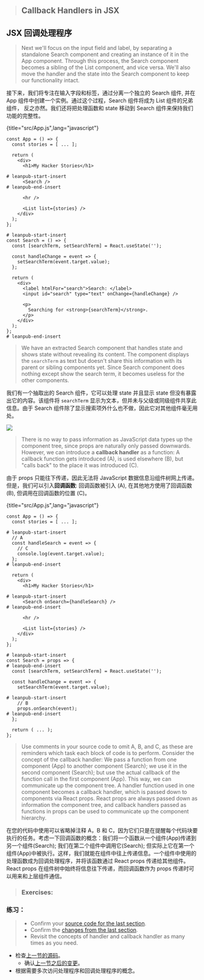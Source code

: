 > ## Callback Handlers in JSX
## JSX 回调处理程序

> Next we'll focus on the input field and label, by separating a standalone Search component and creating an instance of it in the App component. Through this process, the Search component becomes a sibling of the List component, and vice versa. We'll also move the handler and the state into the Search component to keep our functionality intact.

接下来，我们将专注在输入字段和标签，通过分离一个独立的 Search 组件, 并在 App 组件中创建一个实例。通过这个过程，Search 组件将成为 List 组件的兄弟组件， 反之亦然。我们还将把处理函数和 state 移动到 Search 组件来保持我们功能的完整性。

{title="src/App.js",lang="javascript"}
~~~~~~~
const App = () => {
  const stories = [ ... ];

  return (
    <div>
      <h1>My Hacker Stories</h1>

# leanpub-start-insert
      <Search />
# leanpub-end-insert

      <hr />

      <List list={stories} />
    </div>
  );
};

# leanpub-start-insert
const Search = () => {
  const [searchTerm, setSearchTerm] = React.useState('');

  const handleChange = event => {
    setSearchTerm(event.target.value);
  };

  return (
    <div>
      <label htmlFor="search">Search: </label>
      <input id="search" type="text" onChange={handleChange} />

      <p>
        Searching for <strong>{searchTerm}</strong>.
      </p>
    </div>
  );
};
# leanpub-end-insert
~~~~~~~

> We have an extracted Search component that handles state and shows state without revealing its content. The component displays the `searchTerm` as text but doesn't share this information with its parent or sibling components yet. Since Search component does nothing except show the search term, it becomes useless for the other components.

我们有一个抽取出的 Search 组件，它可以处理 state 并且显示 state 但没有暴露出它的内容。该组件将 `searchTerm` 显示为文本，但并未与父级或同级组件共享此信息。由于 Search 组件除了显示搜索项外什么也不做，因此它对其他组件毫无用处。

![](images/callback-handler.png)

> There is no way to pass information as JavaScript data types up the component tree, since props are naturally only passed downwards. However, we can introduce a **callback handler** as a function: A callback function gets introduced (A), is used elsewhere (B), but "calls back" to the place it was introduced (C).

由于 props 只能往下传递，因此无法将 JavaScript 数据信息沿组件树网上传递。但是，我们可以引入**回调函数**: 回调函数被引入 (A), 在其他地方使用了回调函数 (B), 但调用在回调函数的位置 (C)。

{title="src/App.js",lang="javascript"}
~~~~~~~
const App = () => {
  const stories = [ ... ];

# leanpub-start-insert
  // A
  const handleSearch = event => {
    // C
    console.log(event.target.value);
  };
# leanpub-end-insert

  return (
    <div>
      <h1>My Hacker Stories</h1>

# leanpub-start-insert
      <Search onSearch={handleSearch} />
# leanpub-end-insert

      <hr />

      <List list={stories} />
    </div>
  );
};

# leanpub-start-insert
const Search = props => {
# leanpub-end-insert
  const [searchTerm, setSearchTerm] = React.useState('');

  const handleChange = event => {
    setSearchTerm(event.target.value);

# leanpub-start-insert
    // B
    props.onSearch(event);
# leanpub-end-insert
  };

  return ( ... );
};
~~~~~~~

> Use comments in your source code to omit A, B, and C, as these are reminders which task each block of code is to perform. Consider the concept of the callback handler: We pass a function from one component (App) to another component (Search); we use it in the second component (Search); but use the actual callback of the function call in the first component (App). This way, we can communicate up the component tree. A handler function used in one component becomes a callback handler, which is passed down to components via React props. React props are always passed down as information the component tree, and callback handlers passed as functions in props can be used to communicate up the component hierarchy.

在您的代码中使用可以省略掉注释 A，B 和 C，因为它们只是在提醒每个代码块要执行的任务。考虑一下回调函数的概念：我们将一个函数从一个组件(App)传递到另一个组件(Search); 我们在第二个组件中调用它(Search); 但实际上它在第一个组件(App)中被执行。这样，我们就能在组件中往上传递信息。一个组件中使用的处理函数成为回调处理程序，并将该函数通过 React props 传递给其他组件。React props 在组件树中始终将信息往下传递，而回调函数作为 props 传递时可以用来和上层组件通信。

> ### Exercises:

### 练习：

> * Confirm your [source code for the last section](https://codesandbox.io/s/github/the-road-to-learn-react/hacker-stories/tree/hs/Callback-Handler-in-JSX).
>  * Confirm the [changes from the last section](https://github.com/the-road-to-learn-react/hacker-stories/compare/hs/React-State...hs/Callback-Handler-in-JSX?expand=1).
> * Revisit the concepts of handler and callback handler as many times as you need.

* 检查[上一节的源码](https://codesandbox.io/s/github/the-road-to-learn-react/hacker-stories/tree/hs/Callback-Handler-in-JSX)。
  * 确认[上一节之后的变更](https://github.com/the-road-to-learn-react/hacker-stories/compare/hs/React-State...hs/Callback-Handler-in-JSX?expand=1)。
* 根据需要多次访问处理程序和回调处理程序的概念。